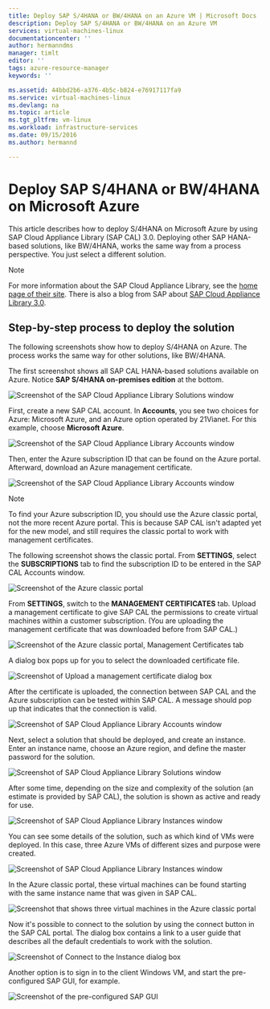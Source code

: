 ```yaml
---
title: Deploy SAP S/4HANA or BW/4HANA on an Azure VM | Microsoft Docs
description: Deploy SAP S/4HANA or BW/4HANA on an Azure VM
services: virtual-machines-linux
documentationcenter: ''
author: hermanndms
manager: timlt
editor: ''
tags: azure-resource-manager
keywords: ''

ms.assetid: 44bbd2b6-a376-4b5c-b824-e76917117fa9
ms.service: virtual-machines-linux
ms.devlang: na
ms.topic: article
ms.tgt_pltfrm: vm-linux
ms.workload: infrastructure-services
ms.date: 09/15/2016
ms.author: hermannd

---
```

# Deploy SAP S/4HANA or BW/4HANA on Microsoft Azure
This article describes how to deploy S/4HANA on Microsoft Azure by using SAP Cloud Appliance Library (SAP CAL) 3.0. Deploying other SAP HANA-based solutions, like BW/4HANA, works the same way from a process perspective. You just select a different solution.

> [!NOTE]
For more information about the SAP Cloud Appliance Library, see the [home page of their site](https://cal.sap.com/). There is also a blog from SAP about [SAP Cloud Appliance Library 3.0](http://scn.sap.com/community/cloud-appliance-library/blog/2016/05/27/sap-cloud-appliance-library-30-came-with-a-new-user-experience).

## Step-by-step process to deploy the solution

The following screenshots show how to deploy S/4HANA on Azure. The process works the same way for other solutions, like BW/4HANA.

The first screenshot shows all SAP CAL HANA-based solutions available on Azure. Notice **SAP S/4HANA on-premises edition** at the bottom.

![Screenshot of the SAP Cloud Appliance Library Solutions window](./media/cal-s4h/s4h-pic-1b.jpg)

First, create a new SAP CAL account. In **Accounts**, you see two choices for Azure: Microsoft Azure, and an Azure option operated by 21Vianet. For this example, choose **Microsoft Azure**.

![Screenshot of the SAP Cloud Appliance Library Accounts window](./media/cal-s4h/s4h-pic-2.jpg)

Then, enter the Azure subscription ID that can be found on the Azure portal. Afterward, download an Azure management certificate.

![Screenshot of the SAP Cloud Appliance Library Accounts window](./media/cal-s4h/s4h-pic3b.jpg)

> [!NOTE]
To find your Azure subscription ID, you should use the Azure classic portal, not the more recent Azure portal. This is because SAP CAL isn't adapted yet for the new model, and still requires the classic portal to work with management certificates.

The following screenshot shows the classic portal. From **SETTINGS**, select the **SUBSCRIPTIONS** tab to find the subscription ID to be entered in the SAP CAL Accounts window.

![Screenshot of the Azure classic portal](./media/cal-s4h/s4h-pic4b.jpg)

From **SETTINGS**, switch to the **MANAGEMENT CERTIFICATES** tab. Upload a management certificate to give SAP CAL the permissions
to create virtual machines within a customer subscription. (You are uploading the management certificate that was downloaded before from SAP CAL.)

![Screenshot of the Azure classic portal, Management Certificates tab](./media/cal-s4h/s4h-pic5.jpg)

A dialog box pops up for you to select the downloaded certificate file.

![Screenshot of Upload a management certificate dialog box](./media/cal-s4h/s4h-pic8.jpg)

After the certificate is uploaded, the connection between SAP CAL and the Azure subscription can be tested within SAP CAL. A message should pop up that indicates that the connection is valid.

![Screenshot of SAP Cloud Appliance Library Accounts window](./media/cal-s4h/s4h-pic9.jpg)

Next, select a solution that should be deployed, and create an instance.
Enter an instance name, choose an Azure region, and define the
master password for the solution.

![Screenshot of SAP Cloud Appliance Library Solutions window](./media/cal-s4h/s4h-pic10.jpg)

After some time, depending on the size and complexity of the solution (an estimate is provided by SAP CAL), the solution is shown as active and ready for use.

![Screenshot of SAP Cloud Appliance Library Instances window](./media/cal-s4h/s4h-pic11.jpg)

You can see some details of the solution, such as which kind of VMs were deployed. In this case, three Azure VMs of different sizes and purpose were created.

![Screenshot of SAP Cloud Appliance Library Instances window](./media/cal-s4h/s4h-pic12.jpg)

In the Azure classic portal, these virtual machines can be found starting with the same instance name that was given in SAP CAL.

![Screenshot that shows three virtual machines in the Azure classic portal](./media/cal-s4h/s4h-pic13.jpg)

Now it's possible to connect to the solution by using the connect button in the SAP CAL portal. The dialog box contains a link to a user guide that describes all the default credentials to work with the solution.

![Screenshot of Connect to the Instance dialog box](./media/cal-s4h/s4h-pic14b.jpg)

Another option is to sign in to the client Windows VM, and start the pre-configured SAP GUI, for example.

![Screenshot of the pre-configured SAP GUI](./media/cal-s4h/s4h-pic15.jpg)
